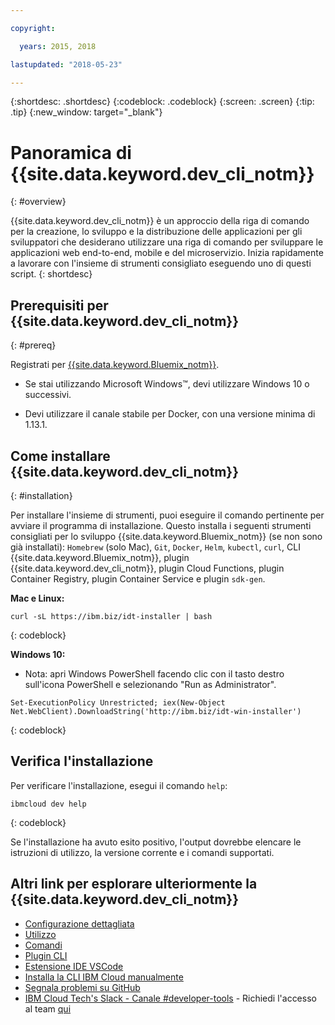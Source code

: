 ```yaml
---

copyright:

  years: 2015, 2018

lastupdated: "2018-05-23"

---
```


{:shortdesc: .shortdesc}
{:codeblock: .codeblock}
{:screen: .screen}
{:tip: .tip}
{:new_window: target="_blank"}

# Panoramica di {{site.data.keyword.dev_cli_notm}}
{: #overview}

{{site.data.keyword.dev_cli_notm}} è un approccio della riga di comando per la creazione, lo sviluppo e la distribuzione delle applicazioni per gli sviluppatori che desiderano utilizzare una riga di comando per sviluppare le applicazioni web end-to-end, mobile e del microservizio. Inizia rapidamente a lavorare con l'insieme di strumenti consigliato eseguendo uno di questi script.
{: shortdesc}

## Prerequisiti per {{site.data.keyword.dev_cli_notm}}
{: #prereq}

Registrati per [{{site.data.keyword.Bluemix_notm}}](http://ibm.biz/ibm-registration).

* Se stai utilizzando Microsoft Windows&trade;, devi utilizzare Windows 10 o successivi.

* Devi utilizzare il canale stabile per Docker, con una versione minima di 1.13.1.

## Come installare {{site.data.keyword.dev_cli_notm}}
{: #installation}

Per installare l'insieme di strumenti, puoi eseguire il comando pertinente per avviare il programma di installazione. Questo installa i seguenti strumenti consigliati per lo sviluppo {{site.data.keyword.Bluemix_notm}} (se non sono già installati): `Homebrew` (solo Mac), `Git`, `Docker`, `Helm`, `kubectl`, `curl`, CLI {{site.data.keyword.Bluemix_notm}}, plugin {{site.data.keyword.dev_cli_notm}}, plugin Cloud Functions, plugin Container Registry, plugin Container Service e plugin `sdk-gen`.

**Mac e Linux:**

```
curl -sL https://ibm.biz/idt-installer | bash
```
{: codeblock}


**Windows 10:**

* Nota: apri Windows PowerShell facendo clic con il tasto destro sull'icona PowerShell e selezionando "Run as Administrator".

```
Set-ExecutionPolicy Unrestricted; iex(New-Object Net.WebClient).DownloadString('http://ibm.biz/idt-win-installer')
```
{: codeblock}

## Verifica l'installazione
Per verificare l'installazione, esegui il comando `help`:

```
ibmcloud dev help
```
{: codeblock}

Se l'installazione ha avuto esito positivo, l'output dovrebbe elencare le istruzioni di utilizzo, la versione corrente e i comandi supportati.


## Altri link per esplorare ulteriormente la {{site.data.keyword.dev_cli_notm}}

- [Configurazione dettagliata](/docs/cli/idt/setting_up_idt.html)
- [Utilizzo](/docs/cli/idt/index.html)
- [Comandi](/docs/cli/idt/commands.html)
- [Plugin CLI](/docs/cli/reference/bluemix_cli/extend_cli.html)
- [Estensione IDE VSCode](/docs/cli/idt/vscode.html)
- [Installa la CLI IBM Cloud manualmente](/docs/cli/reference/bluemix_cli/get_started.html)
- [Segnala problemi su GitHub](https://github.com/IBM-Cloud/ibm-cloud-developer-tools/issues)
- [IBM Cloud Tech's Slack - Canale #developer-tools](https://ibm-cloud-tech.slack.com) - Richiedi l'accesso al team [qui](https://slack-invite-ibm-cloud-tech.mybluemix.net/)
